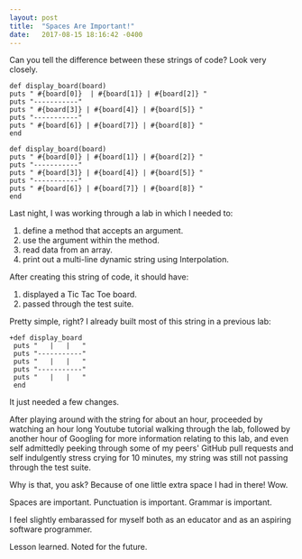 ```yaml
---
layout: post
title:  "Spaces Are Important!"
date:   2017-08-15 18:16:42 -0400
---
```


Can you tell the difference between these strings of code? Look very closely.

```
def display_board(board)
puts " #{board[0]}  | #{board[1]} | #{board[2]} "
puts "-----------"
puts " #{board[3]} | #{board[4]} | #{board[5]} "
puts "-----------"
puts " #{board[6]} | #{board[7]} | #{board[8]} "
end
```

```
def display_board(board)
puts " #{board[0]} | #{board[1]} | #{board[2]} "
puts "-----------"
puts " #{board[3]} | #{board[4]} | #{board[5]} "
puts "-----------"
puts " #{board[6]} | #{board[7]} | #{board[8]} "
end
```

Last night, I was working through a lab in which I needed to:
1. define a method that accepts an argument.
2. use the argument within the method.
3. read data from an array.
4. print out a multi-line dynamic string using Interpolation.

After creating this string of code, it should have:
1. displayed a Tic Tac Toe board.
2. passed through the test suite.

Pretty simple, right? I already built most of this string in a previous lab:
```
+def display_board
 puts "   |   |   "
 puts "-----------"
 puts "   |   |   "
 puts "-----------"
 puts "   |   |   "
 end
```
It just needed a few changes.

After playing around with the string for about an hour, proceeded by watching an hour long Youtube tutorial walking through the lab, followed by another hour of Googling for more information relating to this lab, and even self admittedly peeking through some of my peers' GitHub pull requests and self indulgently stress crying for 10 minutes, my string was still not passing through the test suite.

Why is that, you ask? Because of one little extra space I had in there! Wow.

Spaces are important. Punctuation is important. Grammar is important.

I feel slightly embarassed for myself both as an educator and as an aspiring software programmer.

Lesson learned. Noted for the future.
